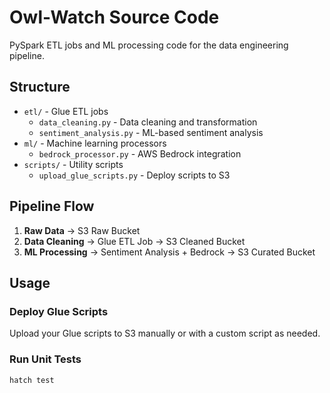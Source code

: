 # Owl-Watch Source Code

PySpark ETL jobs and ML processing code for the data engineering pipeline.

## Structure

- `etl/` - Glue ETL jobs
  - `data_cleaning.py` - Data cleaning and transformation
  - `sentiment_analysis.py` - ML-based sentiment analysis
- `ml/` - Machine learning processors
  - `bedrock_processor.py` - AWS Bedrock integration
- `scripts/` - Utility scripts
  - `upload_glue_scripts.py` - Deploy scripts to S3

## Pipeline Flow

1. **Raw Data** → S3 Raw Bucket
2. **Data Cleaning** → Glue ETL Job → S3 Cleaned Bucket  
3. **ML Processing** → Sentiment Analysis + Bedrock → S3 Curated Bucket

## Usage

### Deploy Glue Scripts
Upload your Glue scripts to S3 manually or with a custom script as needed.

### Run Unit Tests
```bash
hatch test
```